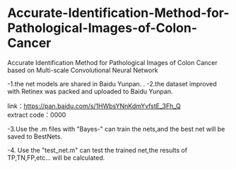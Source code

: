 # Accurate-Identification-Method-for-Pathological-Images-of-Colon-Cancer
Accurate Identification Method for Pathological Images of Colon Cancer based on Multi-scale Convolutional Neural Network

-1.the net models are shared in Baidu Yunpan.
. 
-2.the dataset improved with Retinex was packed and uploaded to Baidu Yunpan.

link：https://pan.baidu.com/s/1HWbsYNnKdmYvfstE_3Fh_Q  
extract code：0000

-3.Use the .m files with "Bayes-" can train the nets,and the best net will be saved to BestNets.

-4. Use the "test_net.m" can test the trained net,the results of TP,TN,FP,etc... will be calculated.
